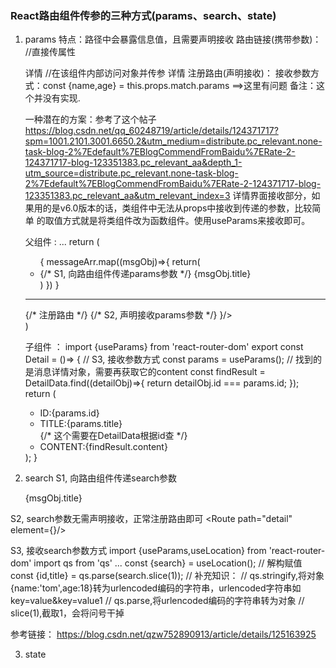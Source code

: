 ### React路由组件传参的三种方式(params、search、state)

1. params
    特点：路径中会暴露信息值，且需要声明接收
    路由链接(携带参数)：
    //直接传属性
    <Link to={'/demo/test/tom/18'}>详情</Link>
    //在该组件内部访问对象并传参
    <Link to={`/demo/test/${obj.info1}/${obj.info2}`}>详情</Link>
    注册路由(声明接收)：
    <Route path="/demo/test/:name/:age" component={Test}/>
    接收参数方式：const {name,age} = this.props.match.params   ==>这里有问题
    备注：这个并没有实现.


    一种潜在的方案：参考了这个帖子
    https://blog.csdn.net/qq_60248719/article/details/124371717?spm=1001.2101.3001.6650.2&utm_medium=distribute.pc_relevant.none-task-blog-2%7Edefault%7EBlogCommendFromBaidu%7ERate-2-124371717-blog-123351383.pc_relevant_aa&depth_1-utm_source=distribute.pc_relevant.none-task-blog-2%7Edefault%7EBlogCommendFromBaidu%7ERate-2-124371717-blog-123351383.pc_relevant_aa&utm_relevant_index=3
    详情界面接收部分，如果用的是v6.0版本的话，类组件中无法从props中接收到传递的参数，比较简单 的取值方式就是将类组件改为函数组件。使用useParams来接收即可。

    父组件 <Message/> :
    ...
    return (
      <div>
        <ul>
          {
            messageArr.map((msgObj)=>{
              return(
                <li key={msgObj.id}>
                  {/* S1, 向路由组件传递params参数 */}
                  <Link to={`/home/message/detail/${msgObj.id}/${msgObj.title}`}>{msgObj.title}</Link>&nbsp;&nbsp;
                </li>
              )
            })
          }
        </ul>
        <hr />
        {/* 注册路由  */}
        {/* S2, 声明接收params参数 */}
        <Routes>
          <Route path="detail/:id/:title" element={<Detail/>}/>
        </Routes>
      </div>
    )


    子组件 <Detail/> ：
        import {useParams} from 'react-router-dom'
        export const Detail = ()=> {
            // S3, 接收参数方式
            const params = useParams();
            // 找到的是消息详情对象，需要再获取它的content
            const findResult = DetailData.find((detailObj)=>{
                return detailObj.id === params.id;
            });
            return (
                <ul>
                    <li>ID:{params.id}</li>
                    <li>TITLE:{params.title}</li>
                    {/* 这个需要在DetailData根据id查 */}
                    <li>CONTENT:{findResult.content}</li>
                </ul>
            );
        }

2. search
  S1, 向路由组件传递search参数
    <Link to={`/home/message/detail/?id=${msgObj.id}&title=${msgObj.title}`}>{msgObj.title}</Link>&nbsp;&nbsp;

  S2, search参数无需声明接收，正常注册路由即可
    <Route path="detail" element={<Detail/>}/>
  
  S3, 接收search参数方式
    import {useParams,useLocation} from 'react-router-dom'
    import qs from 'qs'
    ...
    const {search} = useLocation();
    // 解构赋值
    const {id,title} = qs.parse(search.slice(1));
    // 补充知识：
    // qs.stringify,将对象{name:'tom',age:18}转为urlencoded编码的字符串，urlencoded字符串如key=value&key=value1
    // qs.parse,将urlencoded编码的字符串转为对象
    // slice(1),截取1，会将问号干掉

  参考链接：
    https://blog.csdn.net/qzw752890913/article/details/125163925


3. state

